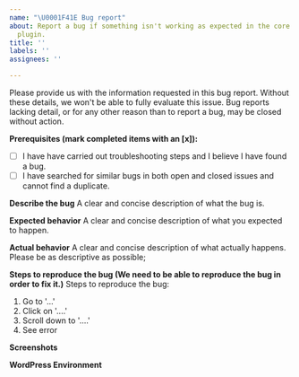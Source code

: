 ```yaml
---
name: "\U0001F41E Bug report"
about: Report a bug if something isn't working as expected in the core Plugin Name
  plugin.
title: ''
labels: ''
assignees: ''

---
```


Please provide us with the information requested in this bug report. Without these details, we won't be able to fully evaluate this issue. 
Bug reports lacking detail, or for any other reason than to report a bug, may be closed without action.

<!-- This template is for confirmed bugs only. If you have a support request or custom code related question please see our docs or use our forums, helpdesk, or Slack Community! https://github.com/woocommerce/woocommerce/issues/new?assignees=&labels=&template=3-Support.md&title= -->

<!-- Make sure to look through the existing issues to see whether your bug has already been submitted. Feel free to contribute to any existing issues. -->
<!-- Search tip: You can filter our issues using our component labels https://github.com/woocommerce/woocommerce/labels?q=component -->
<!-- Search tip: Make use of GitHub's search syntax to refine your search https://help.github.com/en/github/searching-for-information-on-github/searching-issues-and-pull-requests -->

**Prerequisites (mark completed items with an [x]):**
- [ ] I have have carried out troubleshooting steps and I believe I have found a bug.
- [ ] I have searched for similar bugs in both open and closed issues and cannot find a duplicate.

**Describe the bug**
A clear and concise description of what the bug is. 

**Expected behavior**
A clear and concise description of what you expected to happen.

**Actual behavior**
A clear and concise description of what actually happens. Please be as descriptive as possible; 

**Steps to reproduce the bug (We need to be able to reproduce the bug in order to fix it.)**
Steps to reproduce the bug:
1. Go to '...'
2. Click on '....'
3. Scroll down to '....'
4. See error

**Screenshots**

**WordPress Environment**
